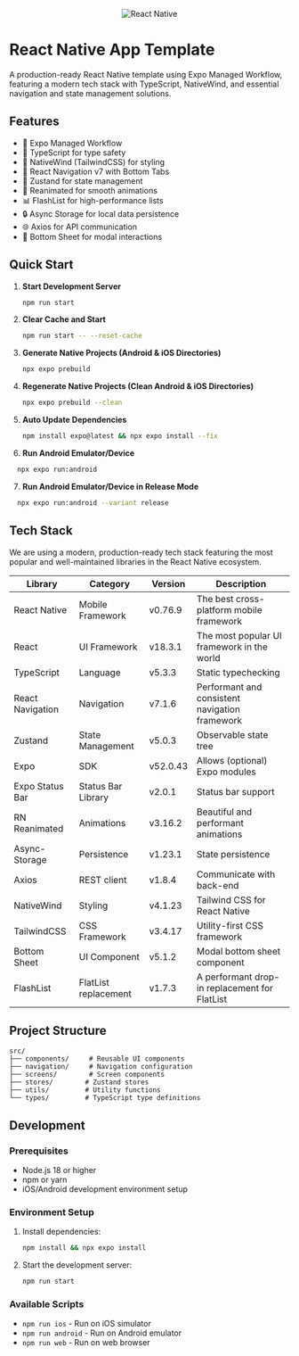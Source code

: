 <p align="center"><img src="https://reactnative.dev/img/header_logo.svg" alt="React Native" /></p>

# React Native App Template

A production-ready React Native template using Expo Managed Workflow, featuring a modern tech stack with TypeScript, NativeWind, and essential navigation and state management solutions.

## Features

- 🚀 Expo Managed Workflow
- 💎 TypeScript for type safety
- 🎨 NativeWind (TailwindCSS) for styling
- 📱 React Navigation v7 with Bottom Tabs
- 🔄 Zustand for state management
- 💫 Reanimated for smooth animations
- 📊 FlashList for high-performance lists
- 🔒 Async Storage for local data persistence
- 🌐 Axios for API communication
- 📱 Bottom Sheet for modal interactions

## Quick Start

1. **Start Development Server**
   ```bash
   npm run start
   ```

2. **Clear Cache and Start**
   ```bash
   npm run start -- --reset-cache
   ```

3. **Generate Native Projects (Android & iOS Directories)**
   ```bash
   npx expo prebuild
   ```

4. **Regenerate Native Projects (Clean Android & iOS Directories)**
   ```bash
   npx expo prebuild --clean
   ```

5. **Auto Update Dependencies**
   ```bash
   npm install expo@latest && npx expo install --fix
   ```

6. **Run Android Emulator/Device**
```bash
  npx expo run:android
```

7. **Run Android Emulator/Device in Release Mode**
```bash
  npx expo run:android --variant release
```

## Tech Stack

We are using a modern, production-ready tech stack featuring the most popular and well-maintained libraries in the React Native ecosystem.

| Library                          | Category             | Version | Description                                    |
| -------------------------------- | -------------------- | ------- | ---------------------------------------------- |
| React Native                     | Mobile Framework     | v0.76.9   | The best cross-platform mobile framework       |
| React                           | UI Framework         | v18.3.1   | The most popular UI framework in the world     |
| TypeScript                      | Language             | v5.3.3    | Static typechecking                            |
| React Navigation                | Navigation           | v7.1.6    | Performant and consistent navigation framework |
| Zustand                         | State Management     | v5.0.3    | Observable state tree                          |
| Expo                            | SDK                  | v52.0.43  | Allows (optional) Expo modules                 |
| Expo Status Bar                 | Status Bar Library   | v2.0.1    | Status bar support                             |
| RN Reanimated                   | Animations           | v3.16.2   | Beautiful and performant animations            |
| Async-Storage                   | Persistence          | v1.23.1   | State persistence                              |
| Axios                          | REST client          | v1.8.4    | Communicate with back-end                      |
| NativeWind                     | Styling              | v4.1.23   | Tailwind CSS for React Native                  |
| TailwindCSS                    | CSS Framework        | v3.4.17   | Utility-first CSS framework                    |
| Bottom Sheet                   | UI Component         | v5.1.2    | Modal bottom sheet component                   |
| FlashList                      | FlatList replacement | v1.7.3    | A performant drop-in replacement for FlatList  |

## Project Structure

```
src/
├── components/     # Reusable UI components
├── navigation/     # Navigation configuration
├── screens/        # Screen components
├── stores/        # Zustand stores
├── utils/         # Utility functions
└── types/         # TypeScript type definitions
```

## Development

### Prerequisites
- Node.js 18 or higher
- npm or yarn
- iOS/Android development environment setup

### Environment Setup
1. Install dependencies:
   ```bash
   npm install && npx expo install
   ```
2. Start the development server:
   ```bash
   npm run start
   ```

### Available Scripts
- `npm run ios` - Run on iOS simulator
- `npm run android` - Run on Android emulator
- `npm run web` - Run on web browser
